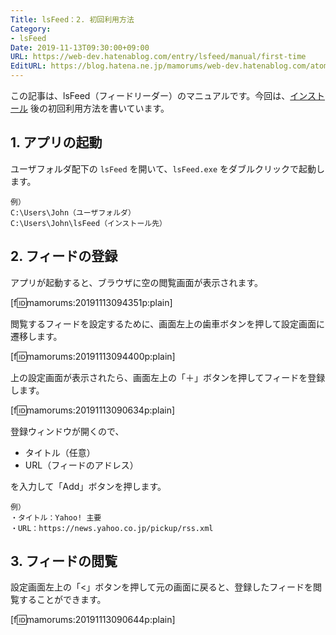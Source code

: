 ```yaml
---
Title: lsFeed：2. 初回利用方法
Category:
- lsFeed
Date: 2019-11-13T09:30:00+09:00
URL: https://web-dev.hatenablog.com/entry/lsfeed/manual/first-time
EditURL: https://blog.hatena.ne.jp/mamorums/web-dev.hatenablog.com/atom/entry/26006613465269813
---
```


この記事は、lsFeed（フィードリーダー）のマニュアルです。今回は、[インストール](/entry/lsfeed/manual/overview-install) 後の初回利用方法を書いています。


## 1. アプリの起動
ユーザフォルダ配下の `lsFeed` を開いて、`lsFeed.exe` をダブルクリックで起動します。

```
例）
C:\Users\John（ユーザフォルダ）
C:\Users\John\lsFeed（インストール先）
```


## 2. フィードの登録
アプリが起動すると、ブラウザに空の閲覧画面が表示されます。

[f:id:mamorums:20191113094351p:plain]

閲覧するフィードを設定するために、画面左上の歯車ボタンを押して設定画面に遷移します。

[f:id:mamorums:20191113094400p:plain]

上の設定画面が表示されたら、画面左上の「＋」ボタンを押してフィードを登録します。

[f:id:mamorums:20191113090634p:plain]

登録ウィンドウが開くので、

- タイトル（任意）
- URL（フィードのアドレス）

を入力して「Add」ボタンを押します。

```
例）
・タイトル：Yahoo! 主要
・URL：https://news.yahoo.co.jp/pickup/rss.xml
```


## 3. フィードの閲覧
設定画面左上の「<」ボタンを押して元の画面に戻ると、登録したフィードを閲覧することができます。

[f:id:mamorums:20191113090644p:plain]

